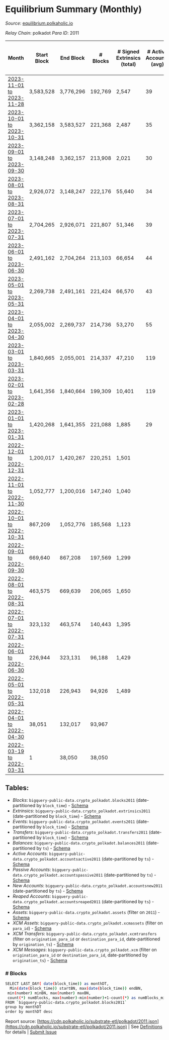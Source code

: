 # Equilibrium Summary (Monthly)

_Source_: [equilibrium.polkaholic.io](https://equilibrium.polkaholic.io)

*Relay Chain*: polkadot
*Para ID*: 2011



| Month | Start Block | End Block | # Blocks | # Signed Extrinsics (total) | # Active Accounts (avg) | # Addresses with Balances (max) | Issues |
| ----- | ----------- | --------- | -------- | --------------------------- | ----------------------- | ------------------------------- | ------ |
| [2023-11-01 to 2023-11-28](/polkadot/2011-equilibrium/2023-11-30.md) | 3,583,528 | 3,776,296 | 192,769 | 2,547 | 39 | 9,860 | -   |   
| [2023-10-01 to 2023-10-31](/polkadot/2011-equilibrium/2023-10-31.md) | 3,362,158 | 3,583,527 | 221,368 | 2,487 | 35 | 9,807 | - 2 (0.00%) |   
| [2023-09-01 to 2023-09-30](/polkadot/2011-equilibrium/2023-09-30.md) | 3,148,248 | 3,362,157 | 213,908 | 2,021 | 30 | 9,768 | - 2 (0.00%) |   
| [2023-08-01 to 2023-08-31](/polkadot/2011-equilibrium/2023-08-31.md) | 2,926,072 | 3,148,247 | 222,176 | 55,640 | 34 | 9,735 | -   |   
| [2023-07-01 to 2023-07-31](/polkadot/2011-equilibrium/2023-07-31.md) | 2,704,265 | 2,926,071 | 221,807 | 51,346 | 39 |  | -   |   
| [2023-06-01 to 2023-06-30](/polkadot/2011-equilibrium/2023-06-30.md) | 2,491,162 | 2,704,264 | 213,103 | 66,654 | 44 |  | -   |   
| [2023-05-01 to 2023-05-31](/polkadot/2011-equilibrium/2023-05-31.md) | 2,269,738 | 2,491,161 | 221,424 | 66,570 | 43 | 9,567 | -   |   
| [2023-04-01 to 2023-04-30](/polkadot/2011-equilibrium/2023-04-30.md) | 2,055,002 | 2,269,737 | 214,736 | 53,270 | 55 |  | -   |   
| [2023-03-01 to 2023-03-31](/polkadot/2011-equilibrium/2023-03-31.md) | 1,840,665 | 2,055,001 | 214,337 | 47,210 | 119 | 9,386 | -   |   
| [2023-02-01 to 2023-02-28](/polkadot/2011-equilibrium/2023-02-28.md) | 1,641,356 | 1,840,664 | 199,309 | 10,401 | 119 | 9,419 | -   |   
| [2023-01-01 to 2023-01-31](/polkadot/2011-equilibrium/2023-01-31.md) | 1,420,268 | 1,641,355 | 221,088 | 1,885 | 29 | 8,987 | -   |   
| [2022-12-01 to 2022-12-31](/polkadot/2011-equilibrium/2022-12-31.md) | 1,200,017 | 1,420,267 | 220,251 | 1,501 |  |  | -   |   
| [2022-11-01 to 2022-11-30](/polkadot/2011-equilibrium/2022-11-30.md) | 1,052,777 | 1,200,016 | 147,240 | 1,040 |  | 7,497 | -   |   
| [2022-10-01 to 2022-10-31](/polkadot/2011-equilibrium/2022-10-31.md) | 867,209 | 1,052,776 | 185,568 | 1,123 |  | 7,532 | -   |   
| [2022-09-01 to 2022-09-30](/polkadot/2011-equilibrium/2022-09-30.md) | 669,640 | 867,208 | 197,569 | 1,299 |  | 7,522 | -   |   
| [2022-08-01 to 2022-08-31](/polkadot/2011-equilibrium/2022-08-31.md) | 463,575 | 669,639 | 206,065 | 1,650 |  | 7,514 | -   |   
| [2022-07-01 to 2022-07-31](/polkadot/2011-equilibrium/2022-07-31.md) | 323,132 | 463,574 | 140,443 | 1,395 |  | 7,402 | -   |   
| [2022-06-01 to 2022-06-30](/polkadot/2011-equilibrium/2022-06-30.md) | 226,944 | 323,131 | 96,188 | 1,429 |  | 3,836 | -   |   
| [2022-05-01 to 2022-05-31](/polkadot/2011-equilibrium/2022-05-31.md) | 132,018 | 226,943 | 94,926 | 1,489 |  | 807 | -   |   
| [2022-04-01 to 2022-04-30](/polkadot/2011-equilibrium/2022-04-30.md) | 38,051 | 132,017 | 93,967 |  |  | 21 | -   |   
| [2022-03-19 to 2022-03-31](/polkadot/2011-equilibrium/2022-03-31.md) | 1 | 38,050 | 38,050 |  |  | 21 | -   |   

## Tables:

* _Blocks_: `bigquery-public-data.crypto_polkadot.blocks2011` (date-partitioned by `block_time`) - [Schema](/schema/balances.json)
* _Extrinsics_: `bigquery-public-data.crypto_polkadot.extrinsics2011` (date-partitioned by `block_time`) - [Schema](/schema/extrinsics.json)
* _Events_: `bigquery-public-data.crypto_polkadot.events2011` (date-partitioned by `block_time`) - [Schema](/schema/events.json)
* _Transfers_: `bigquery-public-data.crypto_polkadot.transfers2011` (date-partitioned by `block_time`) - [Schema](/schema/transfers.json)
* _Balances_: `bigquery-public-data.crypto_polkadot.balances2011` (date-partitioned by `ts`) - [Schema](/schema/balances.json)
* _Active Accounts_: `bigquery-public-data.crypto_polkadot.accountsactive2011` (date-partitioned by `ts`) - [Schema](/schema/accountsactive.json)
* _Passive Accounts_: `bigquery-public-data.crypto_polkadot.accountspassive2011` (date-partitioned by `ts`) - [Schema](/schema/accountspassive.json)
* _New Accounts_: `bigquery-public-data.crypto_polkadot.accountsnew2011` (date-partitioned by `ts`) - [Schema](/schema/accountsnew.json)
* _Reaped Accounts_: `bigquery-public-data.crypto_polkadot.accountsreaped2011` (date-partitioned by `ts`) - [Schema](/schema/accountsreaped.json)
* _Assets_: `bigquery-public-data.crypto_polkadot.assets` (filter on `2011`) - [Schema](/schema/assets.json)
* _XCM Assets_: `bigquery-public-data.crypto_polkadot.xcmassets` (filter on `para_id`) - [Schema](/schema/xcmassets.json)
* _XCM Transfers_: `bigquery-public-data.crypto_polkadot.xcmtransfers` (filter on `origination_para_id` or `destination_para_id`, date-partitioned by `origination_ts`) - [Schema](/schema/xcmtransfers.json)
* _XCM Messages_: `bigquery-public-data.crypto_polkadot.xcm` (filter on `origination_para_id` or `destination_para_id`, date-partitioned by `origination_ts`) - [Schema](/schema/xcm.json)

### # Blocks
```bash
SELECT LAST_DAY( date(block_time)) as monthDT,
  Min(date(block_time)) startBN, max(date(block_time)) endBN, 
 min(number) minBN, max(number) maxBN, 
 count(*) numBlocks, max(number)-min(number)+1-count(*) as numBlocks_missing 
FROM `bigquery-public-data.crypto_polkadot.blocks2011` 
group by monthDT 
order by monthDT desc
```


Report source: [https://cdn.polkaholic.io/substrate-etl/polkadot/2011.json](https://cdn.polkaholic.io/substrate-etl/polkadot/2011.json) | See [Definitions](/DEFINITIONS.md) for details | [Submit Issue](https://github.com/colorfulnotion/substrate-etl/issues)
